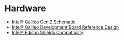 # Hardware

- [Intel® Galileo Gen 2 Schematic](http://www.intel.com/content/www/us/en/embedded/products/galileo/galileo-g2-schematic.html)
- [Intel® Galileo Development Board Reference Design](https://downloadcenter.intel.com/download/24104)
- [Intel® Edison Shields Compatibility](http://download.intel.com/support/Galileo-Edison_ShieldTestReport_330937-002.pdf)

